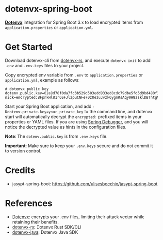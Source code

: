 dotenvx-spring-boot
=======================

**[Dotenvx](https://dotenvx.com)** integration for Spring Boot 3.x to load encrypted items from `application.properties`
or `application.yml`.

# Get Started

Download dotenvx-cli from [dotenvx-rs](https://github.com/linux-china/dotenvx-rs),
and execute `dotenvx init` to add `.env` and `.env.keys` files to your project.

Copy encrypted env variable from `.env` to `application.properties` or `application.yml`, example as follows:

```properties
# dotenvx public key
dotenv.public.key=02e8d78f0da7fc3b529d503edd933ed8cdc79dbe5fd5d9bd480f1e63a09905f3b3
nick=encrypted:BFpnkHl81r6SFJlzpuCNFe70zOezu3vzkOygmRsAqy0H8zsklDBThtgVl6XDKpZOWq+qHimszEusev2xKXgG2ISdYDbcayNZB2Dd2q5qpo2RqUD0AT9XPrJqPT7DVFBw+hFCZwwqdg==
```

Start your Spring Boot application, and add `-Ddotenv.private.key=your_private_key` to the command line,
and dotenvx start will automatically decrypt the `encrypted:` prefixed items in your properties or YAML files.
If you are using [Spring Debugger](https://www.jetbrains.com/help/idea/spring-debugger.html),
and you will notice the decrypted value as hints in the configuration files.

**Note**: The `dotenv.public.key` is from `.env.keys` file.

**Important**: Make sure to keep your `.env.keys` secure and do not commit it to version control.

# Credits

* jasypt-spring-boot: https://github.com/ulisesbocchio/jasypt-spring-boot

# References

* [Dotenvx](https://dotenvx.com/): encrypts your .env files, limiting their attack vector while retaining their
  benefits.
* [dotenvx-rs](https://github.com/linux-china/dotenvx-rs): Dotenvx Rust SDK/CLI
* [dotenvx-java](https://github.com/linux-china/dotenvx-java): Dotenvx Java SDK